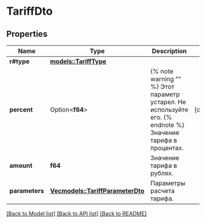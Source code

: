 # TariffDto

## Properties

Name | Type | Description | Notes
------------ | ------------- | ------------- | -------------
**r#type** | [**models::TariffType**](TariffType.md) |  | 
**percent** | Option<**f64**> | {% note warning \"\" %}  Этот параметр устарел. Не используйте его.  {% endnote %}  Значение тарифа в процентах.  | [optional]
**amount** | **f64** | Значение тарифа в рублях. | 
**parameters** | [**Vec<models::TariffParameterDto>**](TariffParameterDTO.md) | Параметры расчета тарифа. | 

[[Back to Model list]](../README.md#documentation-for-models) [[Back to API list]](../README.md#documentation-for-api-endpoints) [[Back to README]](../README.md)


